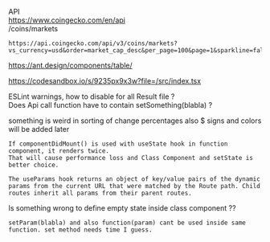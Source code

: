 API <br>
https://www.coingecko.com/en/api <br>
/coins/markets

```
https://api.coingecko.com/api/v3/coins/markets?vs_currency=usd&order=market_cap_desc&per_page=100&page=1&sparkline=false
```

https://ant.design/components/table/

https://codesandbox.io/s/9235px9x3w?file=/src/index.tsx

ESLint warnings, how to disable for all Result file ? <br>
Does Api call function have to contain setSomething(blabla)  ? <br>

something is weird in sorting of change percentages also $ signs and colors will be added later<br>
```
If componentDidMount() is used with useState hook in function component, it renders twice.
That will cause performance loss and Class Component and setState is better choice.
```
```
The useParams hook returns an object of key/value pairs of the dynamic params from the current URL that were matched by the Route path. Child routes inherit all params from their parent routes.
```
Is something wrong to define empty state inside class component ?? <br>

```
setParam(blabla) and also function(param) cant be used inside same function. set method needs time I guess.
```
